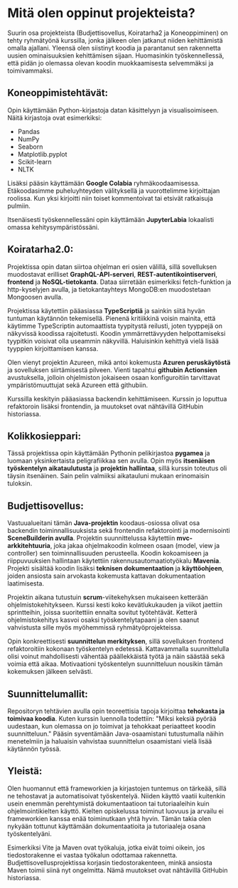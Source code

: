 # Mitä olen oppinut projekteista?
Suurin osa projekteista (Budjettisovellus, Koiratarha2 ja Koneoppiminen) on tehty ryhmätyönä kurssilla, jonka jälkeen olen jatkanut niiden kehittämistä omalla ajallani. Yleensä olen siistinyt koodia ja parantanut sen rakennetta uusien ominaisuuksien kehittämisen sijaan. Huomasinkin työskennellessä, että pidän jo olemassa olevan koodin muokkaamisesta selvemmäksi ja toimivammaksi.

## Koneoppimistehtävät: 
Opin käyttämään Python-kirjastoja datan käsittelyyn ja visualisoimiseen. Näitä kirjastoja ovat esimerkiksi:
- Pandas
- NumPy
- Seaborn
- Matplotlib.pyplot
- Scikit-learn
- NLTK
  
Lisäksi pääsin käyttämään **Google Colabia** ryhmäkoodaamisessa. Etäkoodasimme puheluyhteyden välityksellä ja vuorottelimme kirjoittajan roolissa. Kun yksi kirjoitti niin toiset kommentoivat tai etsivät ratkaisuja pulmiin.
  
Itsenäisesti työskennellessäni opin käyttämään **JupyterLabia** lokaalisti omassa kehitysympäristössäni.

## Koiratarha2.0:
Projektissa opin datan siirtoa ohjelman eri osien välillä, sillä sovelluksen muodostavat erilliset **GraphQL-API-serveri**, **REST-autentikointiserveri**, **frontend** ja **NoSQL-tietokanta**. Dataa siirretään esimerkiksi fetch-funktion ja http-kyselyjen avulla, ja tietokantayhteys MongoDB:en muodostetaan Mongoosen avulla.  
  
Projektissa käytettiin pääasiassa **TypeScriptiä** ja sainkin siitä hyvän tuntuman käytännön tekemisellä. Pienenä kritiikkinä voisin mainita, että käytimme TypeScriptin automaattista tyypitystä reilusti, joten tyyppejä on näkyvissä koodissa rajoitetusti. Koodin ymmärrettävyyden helpottamiseksi tyypitkin voisivat olla useammin näkyvillä. Haluisinkin kehittyä vielä lisää tyyppien kirjoittamisen kanssa.
  
Olen vienyt projektin Azureen, mikä antoi kokemusta **Azuren peruskäytöstä** ja sovelluksen siirtämisestä pilveen. Vienti tapahtui **githubin Actionsien** avustuksella, jolloin ohjelmiston jokaiseen osaan konfiguroitiin tarvittavat ympäristömuuttujat sekä Azureen että githubiin.
  
Kurssilla keskityin pääasiassa backendin kehittämiseen. Kurssin jo loputtua refaktoroin lisäksi frontendin, ja muutokset ovat nähtävillä GitHubin historiassa.

## Kolikkosieppari:
Tässä projektissa opin käyttämään Pythonin pelikirjastoa **pygamea** ja luomaan yksinkertaista peligrafiikkaa sen avulla. Opin myös **itsenäisen työskentelyn aikataulutusta** ja **projektin hallintaa**, sillä kurssin toteutus oli täysin itsenäinen. Sain pelin valmiiksi aikatauluni mukaan erinomaisin tuloksin.

## Budjettisovellus:
Vastuualueitani tämän **Java-projektin** koodaus-osiossa olivat osa backendin toiminnallisuuksista sekä frontendin refaktorointi ja modernisointi **SceneBuilderin avulla**. Projektin suunnittelussa käytettiin **mvc-arkkitehtuuria**, joka jakaa ohjelmakoodin kolmeen osaan (model, view ja controller) sen toiminnallisuuden perusteella. Koodin kokoamiseen ja riippuvuuksien hallintaan käytettiin rakennusautomaatiotyökalu **Mavenia**. Projekti sisältää koodin lisäksi **teknisen dokumentaation** ja **käyttöohjeen**, joiden ansiosta sain arvokasta kokemusta kattavan dokumentaation laatimisesta. 

Projektin aikana tutustuin **scrum**-viitekehyksen mukaiseen ketterään ohjelmistokehitykseen. Kurssi kesti koko kevätlukukauden ja viikot jaettiin sprintteihin, joissa suoritettiin ennalta sovitut työtehtävät. Ketterä ohjelmistokehitys kasvoi osaksi työskentelytapaani ja olen saanut vahvistusta sille myös myöhemmissä ryhmätyöprojekteissa.
  
Opin konkreettisesti **suunnittelun merkityksen**, sillä sovelluksen frontend refaktoroitiin kokonaan työskentelyn edetessä. Kattavammalla suunnittelulla olisi voinut mahdollisesti vähentää päällekkäistä työtä ja näin säästää sekä voimia että aikaa. Motivaationi työskentelyn suunnitteluun nousikin tämän kokemuksen jälkeen selvästi.

## Suunnittelumallit:
Repositoryn tehtävien avulla opin teoreettisia tapoja kirjoittaa **tehokasta ja toimivaa koodia**. Kuten kurssin luennolla todettiin: "Miksi keksiä pyörää uudestaan, kun olemassa on jo toimivat ja tehokkaat periaatteet koodin suunnitteluun." Pääsin syventämään Java-osaamistani tutustumalla näihin menetelmiin ja haluaisin vahvistaa suunnittelun osaamistani vielä lisää käytännön työssä.

## Yleistä:
Olen huomannut että frameworkien ja kirjastojen tuntemus on tärkeää, sillä ne tehostavat ja automatisoivat työskentelyä. Niiden käyttö vaatii kuitenkin usein enemmän perehtymistä dokumentaatioon tai tutoriaaleihin kuin ohjelmointikielten käyttö. Kielten opiskelussa toiminut luovuus ja arvailu ei frameworkien kanssa enää toiminutkaan yhtä hyvin. Tämän takia olen nykyään tottunut käyttämään dokumentaatioita ja tutoriaaleja osana työskentelyäni.
  
Esimerkiksi Vite ja Maven ovat työkaluja, jotka eivät toimi oikein, jos tiedostorakenne ei vastaa työkalun odottamaa rakennetta. Budjettisovellusprojektissa korjasin tiedostorakenteen, minkä ansiosta Maven toimii siinä nyt ongelmitta. Nämä muutokset ovat nähtävillä GitHubin historiassa.

